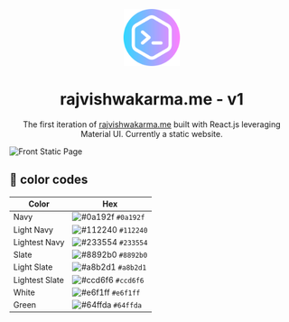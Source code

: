 <p align="center">
  <img width="20%" height="20%" src="assets/img/code.png"/>
</p>
<h1 align="center">
  rajvishwakarma.me - v1
</h1>
<p align="center">
  The first iteration of <a href="https://rajvishwakarma.me" target="_blank">rajvishwakarma.me</a> built with React.js leveraging Material UI. Currently a static website.
</p>

<img width="1306" alt="Front Static Page" src="https://github.com/zionsenpai/Personal-Portfolio/blob/main/assets/img/Static-Front.png">

## 🎨 color codes

| Color          | Hex                                                                |
| -------------- | ------------------------------------------------------------------ |
| Navy           | ![#0a192f](https://via.placeholder.com/10/0a192f?text=+) `#0a192f` |
| Light Navy     | ![#112240](https://via.placeholder.com/10/0a192f?text=+) `#112240` |
| Lightest Navy  | ![#233554](https://via.placeholder.com/10/303C55?text=+) `#233554` |
| Slate          | ![#8892b0](https://via.placeholder.com/10/8892b0?text=+) `#8892b0` |
| Light Slate    | ![#a8b2d1](https://via.placeholder.com/10/a8b2d1?text=+) `#a8b2d1` |
| Lightest Slate | ![#ccd6f6](https://via.placeholder.com/10/ccd6f6?text=+) `#ccd6f6` |
| White          | ![#e6f1ff](https://via.placeholder.com/10/e6f1ff?text=+) `#e6f1ff` |
| Green          | ![#64ffda](https://via.placeholder.com/10/64ffda?text=+) `#64ffda` |
